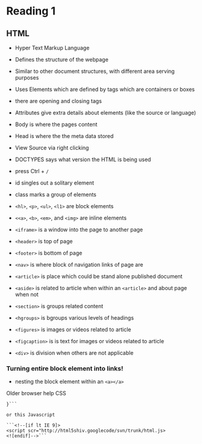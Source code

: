 # Reading 1

## HTML
* Hyper Text Markup Language
* Defines the structure of the webpage
* Similar to other document structures, with different area serving purposes
* Uses Elements which are defined by tags which are containers or boxes
* there are opening and closing tags
* Attributes give extra details about elements (like the source or language)
* Body is where the pages content 
* Head is where the the meta data stored
* View Source via right clicking


* DOCTYPES says what version the HTML is being used

* press Ctrl + ```/```
* id singles out a solitary element
* class marks a group of elements
* ```<hl>```, ```<p>```, ```<ul>```, ```<l1>``` are block elements
* ```<<a>```, ```<b>```, ```<em>```, and ```<img>``` are inline elements
* ```<iframe>``` is a window into the page to another page

* ```<header>``` is top of page
* ```<footer>``` is bottom of page
* ```<nav>``` is where block of navigation links of page are
* ```<article>``` is place which could be stand alone published document
* ```<aside>``` is related to article when within an ```<article>``` and about page when not
* ```<section>``` is groups related content
* ```<hgroups>``` is bgroups various levels of headings
* ```<figures>``` is images or videos related to article
* ```<figcaption>``` is is text for images or videos related to article
* ```<div>``` is division when others are not applicable

### Turning entire block element into links!

* nesting the block element within an ```<a></a>```

Older browser help CSS

```header, section, footer, aside, nav, article, figure, figcaption {display: block;
}```

or this Javascript

```<!--[if lt IE 9]>
<script scr="http://html5shiv.googlecode/svn/trunk/html.js>
<![endif]-->```


